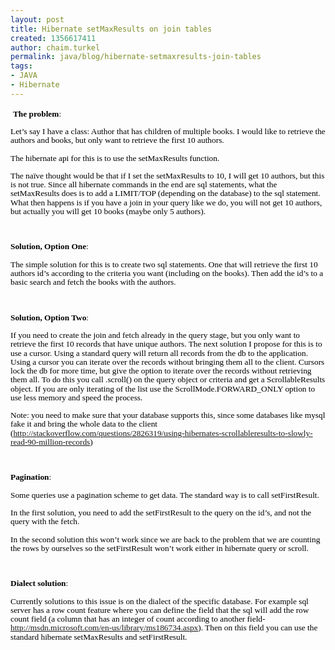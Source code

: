 ```yaml
---
layout: post
title: Hibernate setMaxResults on join tables
created: 1356617411
author: chaim.turkel
permalink: java/blog/hibernate-setmaxresults-join-tables
tags:
- JAVA
- Hibernate
---
```

<p>&nbsp;<b><span style="font-size:10.0pt;line-height:107%;
font-family:Consolas;color:black">The problem</span></b><span style="font-size:
10.0pt;line-height:107%;font-family:Consolas;color:black">:</span></p>
<p class="MsoNormal"><span style="font-size:10.0pt;line-height:107%;font-family:
Consolas;color:black">Let&rsquo;s say I have a class: Author that has children of multiple books. I would like to retrieve the authors and books, but only want to retrieve the first 10 authors.<o:p></o:p></span></p>
<p class="MsoNormal"><span style="font-size:10.0pt;line-height:107%;font-family:
Consolas;color:black">The hibernate api for this is to use the setMaxResults function. <o:p></o:p></span></p>
<p class="MsoNormal"><span style="font-size:10.0pt;line-height:107%;font-family:
Consolas;color:black">The na&iuml;ve thought would be that if I set the setMaxResults to 10, I will get 10 authors, but this is not true. Since all hibernate commands in the end are sql statements, what the setMaxResults does is to add a LIMIT/TOP (depending on the database) to the sql statement. What then happens is if you have a join in your query like we do, you will not get 10 authors, but actually you will get 10 books (maybe only 5 authors).<o:p></o:p></span></p>
<p class="MsoNormal"><span style="font-size:10.0pt;line-height:107%;font-family:
Consolas;color:black">&nbsp;</span></p>
<p class="MsoNormal"><b><span style="font-size:10.0pt;line-height:107%;
font-family:Consolas;color:black">Solution, Option One</span></b><span style="font-size:10.0pt;line-height:107%;font-family:Consolas;color:black">:<o:p></o:p></span></p>
<p class="MsoNormal"><span style="font-size:10.0pt;line-height:107%;font-family:
Consolas;color:black">The simple solution for this is to create two sql statements. One that will retrieve the first 10 authors id&rsquo;s according to the criteria you want (including on the books). Then add the id&rsquo;s to a basic search and fetch the books with the authors.<o:p></o:p></span></p>
<p class="MsoNormal"><span style="font-size:10.0pt;line-height:107%;font-family:
Consolas;color:black">&nbsp;</span></p>
<p class="MsoNormal"><b><span style="font-size:10.0pt;line-height:107%;
font-family:Consolas;color:black">Solution, Option Two</span></b><span style="font-size:10.0pt;line-height:107%;font-family:Consolas;color:black">:<o:p></o:p></span></p>
<p class="MsoNormal"><span style="font-size:10.0pt;line-height:107%;font-family:
Consolas;color:black">If you need to create the join and fetch already in the query stage, but you only want to retrieve the first 10 records that have unique authors. The next solution I propose for this is to use a cursor. Using a standard query will return all records from the db to the application. Using a cursor you can iterate over the records without bringing them all to the client. Cursors lock the db for more time, but give the option to iterate over the records without retrieving them all. To do this you call .scroll() on the query object or criteria and get a ScrollableResults object. If you are only iterating of the list use the ScrollMode.FORWARD_ONLY option to use less memory and speed the process. <o:p></o:p></span></p>
<p class="MsoNormal"><span style="font-size:10.0pt;line-height:107%;font-family:
Consolas;color:black">Note: you need to make sure that your database supports this, since some databases like mysql fake it and bring the whole data to the client (</span><a href="http://stackoverflow.com/questions/2826319/using-hibernates-scrollableresults-to-slowly-read-90-million-records"><span style="font-size:10.0pt;line-height:107%;font-family:Consolas">http://stackoverflow.com/questions/2826319/using-hibernates-scrollableresults-to-slowly-read-90-million-records</span></a><span style="font-size:10.0pt;line-height:107%;font-family:Consolas;color:black">)<o:p></o:p></span></p>
<p class="MsoNormal"><span style="font-size:10.0pt;line-height:107%;font-family:
Consolas;color:black">&nbsp;</span></p>
<p class="MsoNormal"><b><span style="font-size:10.0pt;line-height:107%;
font-family:Consolas;color:black">Pagination</span></b><span style="font-size:
10.0pt;line-height:107%;font-family:Consolas;color:black">:<o:p></o:p></span></p>
<p class="MsoNormal"><span style="font-size:10.0pt;line-height:107%;font-family:
Consolas;color:black">Some queries use a pagination scheme to get data. The standard way is to call setFirstResult. <o:p></o:p></span></p>
<p class="MsoNormal"><span style="font-size:10.0pt;line-height:107%;font-family:
Consolas;color:black">In the first solution, you need to add the setFirstResult to the query on the id&rsquo;s, and not the query with the fetch.<o:p></o:p></span></p>
<p class="MsoNormal"><span style="font-size:10.0pt;line-height:107%;font-family:
Consolas;color:black">In the second solution this won&rsquo;t work since we are back to the problem that we are counting the rows by ourselves so the setFirstResult won&rsquo;t work either in hibernate query or scroll.<o:p></o:p></span></p>
<p class="MsoNormal"><b><span style="font-size:10.0pt;line-height:107%;
font-family:Consolas;color:black">&nbsp;</span></b></p>
<p class="MsoNormal"><b><span style="font-size:10.0pt;line-height:107%;
font-family:Consolas;color:black">Dialect solution</span></b><span style="font-size:10.0pt;line-height:107%;font-family:Consolas;color:black">:<o:p></o:p></span></p>
<p class="MsoNormal"><span style="font-size:10.0pt;line-height:107%;font-family:
Consolas;color:black">Currently solutions to this issue is on the dialect of the specific database. For example sql server has a row count feature where you can define the field that the sql will add the row count field (a column that has an integer of count according to another field- <a href="http://msdn.microsoft.com/en-us/library/ms186734.aspx">http://msdn.microsoft.com/en-us/library/ms186734.aspx</a>). Then on this field you can use the standard hibernate setMaxResults and setFirstResult.<o:p></o:p></span></p>
<p class="MsoNormal"><span style="font-size:10.0pt;line-height:107%;font-family:
Consolas;color:black">&nbsp;</span></p>
<p class="MsoNormal"><span style="font-size:10.0pt;line-height:107%;font-family:
Consolas;color:black">&nbsp;</span></p>
<p>&nbsp;</p>
